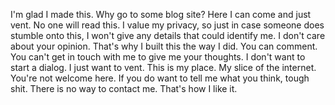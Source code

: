 I'm glad I made this. Why go to some blog site? Here I can come and just vent. No one will read this. I value my privacy, so just in case someone does stumble onto this, I won't give any details that could identify me. I don't care about your opinion. That's why I built this the way I did. You can comment. You can't get in touch with me to give me your thoughts. I don't want to start a dialog. I just want to vent. This is my place. My slice of the internet. You're not welcome here. If you do want to tell me what you think, tough shit. There is no way to contact me. That's how I like it.
